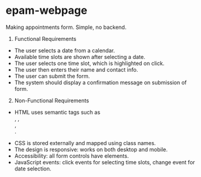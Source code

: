 # epam-webpage
Making appointments form. Simple, no backend.

1) Functional Requirements
 - The user selects a date from a calendar.
 - Available time slots are shown after selecting a date.
 - The user selects one time slot, which is highlighted on click.
 - The user then enters their name and contact info.
 - The user can submit the form.
 - The system should display a confirmation message on submission of form.

2) Non-Functional Requirements
 - HTML uses semantic tags such as <form>, <label>, <main>, <section>.
 - CSS is stored externally and mapped using class names.
 - The design is responsive: works on both desktop and mobile.
 - Accessibility: all form controls have <label> elements.
 - JavaScript events: click events for selecting time slots, change event for date selection.
